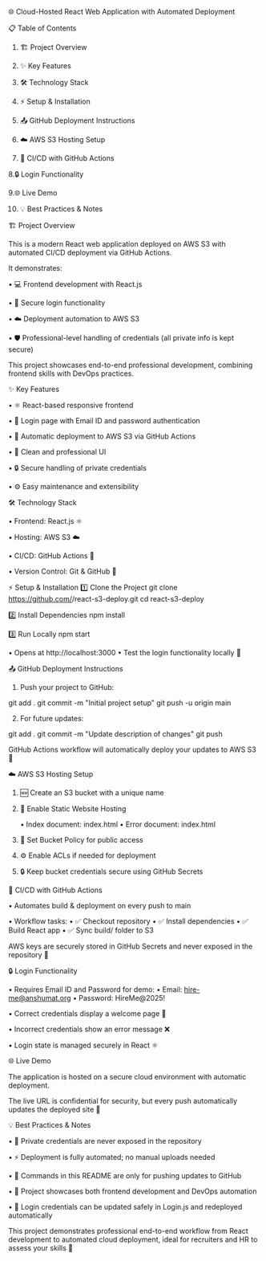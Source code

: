 🌐 Cloud-Hosted React Web Application with Automated Deployment






📋 Table of Contents

1. 🏗️ Project Overview

2. ✨ Key Features

3. 🛠️ Technology Stack

4. ⚡ Setup & Installation

5. 📤 GitHub Deployment Instructions

6. ☁️ AWS S3 Hosting Setup

7. 🔄 CI/CD with GitHub Actions

8.🔒 Login Functionality

9.🌐 Live Demo

10. 💡 Best Practices & Notes

🏗️ Project Overview

This is a modern React web application deployed on AWS S3 with automated CI/CD deployment via GitHub Actions.

It demonstrates:

• 💻 Frontend development with React.js

• 🔐 Secure login functionality

• ☁️ Deployment automation to AWS S3

• 🛡️ Professional-level handling of credentials (all private info is kept secure)

This project showcases end-to-end professional development, combining frontend skills with DevOps practices.

✨ Key Features

• ⚛️ React-based responsive frontend

• 🔑 Login page with Email ID and password authentication

• 🚀 Automatic deployment to AWS S3 via GitHub Actions

• 🎨 Clean and professional UI

• 🔒 Secure handling of private credentials

• ⚙️ Easy maintenance and extensibility

🛠️ Technology Stack

• Frontend: React.js ⚛️

• Hosting: AWS S3 ☁️

• CI/CD: GitHub Actions 🔄

• Version Control: Git & GitHub 🐙

⚡ Setup & Installation
1️⃣ Clone the Project
git clone https://github.com/<your-username>/react-s3-deploy.git
cd react-s3-deploy

2️⃣ Install Dependencies
npm install

3️⃣ Run Locally
npm start


• Opens at http://localhost:3000
• Test the login functionality locally 🔑

📤 GitHub Deployment Instructions

1. Push your project to GitHub:

git add .
git commit -m "Initial project setup"
git push -u origin main


2. For future updates:

git add .
git commit -m "Update description of changes"
git push


GitHub Actions workflow will automatically deploy your updates to AWS S3 🚀

☁️ AWS S3 Hosting Setup

1. 🆕 Create an S3 bucket with a unique name

2. 🔧 Enable Static Website Hosting

    • Index document: index.html
    • Error document: index.html

3. 🔐 Set Bucket Policy for public access

4. ⚙️ Enable ACLs if needed for deployment

5. 🔒 Keep bucket credentials secure using GitHub Secrets

🔄 CI/CD with GitHub Actions

• Automates build & deployment on every push to main

• Workflow tasks:
  • ✅ Checkout repository
  • ✅ Install dependencies
  • ✅ Build React app
  • ✅ Sync build/ folder to S3

AWS keys are securely stored in GitHub Secrets and never exposed in the repository 🔐

🔒 Login Functionality

• Requires Email ID and Password for demo:
  • Email: hire-me@anshumat.org
  • Password: HireMe@2025!

• Correct credentials display a welcome page 🎉

• Incorrect credentials show an error message ❌

• Login state is managed securely in React ⚛️

🌐 Live Demo

The application is hosted on a secure cloud environment with automatic deployment.

The live URL is confidential for security, but every push automatically updates the deployed site 🔄

💡 Best Practices & Notes

• 🔑 Private credentials are never exposed in the repository

• ⚡ Deployment is fully automated; no manual uploads needed

• 📝 Commands in this README are only for pushing updates to GitHub

• 🚀 Project showcases both frontend development and DevOps automation

• 🔄 Login credentials can be updated safely in Login.js and redeployed automatically

This project demonstrates professional end-to-end workflow from React development to automated cloud deployment, ideal for recruiters and HR to assess your skills 💼
